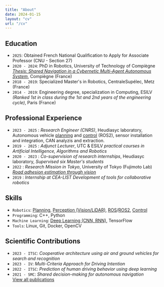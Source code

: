 ```yaml
---
title: "About"
date: 2024-01-15
layout: "cv"
url: "/cv"
---
```


## <i class="bi bi-mortarboard me-3"></i> Education  
- `2025`: Obtained French National Qualification to Apply for Associate Professor (CNU - Section 27)
- `2020 - 2024`: PhD in Robotics, University of Technology of Compiègne *[Thesis: Shared Navigation in a Cybernetic Multi-Agent Autonomous System](/articles/article_thesis/)*, Compiègne (France)
- `2018 - 2019`: Specialized Master's in Robotics, CentraleSupélec, Metz (France) 
- `2014 - 2019`: Engineering degree, specialization in Computing, ESILV *(Ranked 1st in class during the 1st and 2nd years of the engineering cycle)*, Paris (France)  

## <i class="bi bi-briefcase me-3"></i> Professional Experience  
- `2023 - 2025` : *Research Engineer (CNRS)*, Heudiasyc laboratory, Autonomous vehicle [planning](/projects/project_autosys_local-planning/) and [control](/projects/project_autosys_control/) (ROS2), sensor installation and integration, CAN analyzis and extraction.
- `2019 - 2025` : *Adjunct Lecturer*, UTC & ESILV *practical courses in Artificial Intelligence, Algorithms and Robotics*  
- `2020 - 2023` : *Co-supervision of research internships*, Heudiasyc laboratory, *Supervised six Master's students*  
- `2022` : *Research Mission in Tokyo*, University of Tokyo (Fujimoto Lab)  *[Road adhesion estimation through vision](/projects/project_friction-detection/)*  
- `2019` : *Internship at CEA-LIST*  *Development of tools for collaborative robotics*  

## <i class="bi bi-laptop me-3"></i> Skills  
- `Robotics`: [Planning](/tags/planning_navigation/), [Perception (Vision/LiDAR)](/tags/sensing_perception), [ROS](/tags/ros)/[ROS2](/tags/ros2), [Control](/tags/control_optimization/)
- `Programming`: C++, Python  
- `Machine Learning`: [Deep Learning (CNN, RNN)](/tags/ai_ml), TensorFlow  
- `Tools`: Linux, Git, Docker, OpenCV  

## <i class="bi bi-book-half me-3"></i> Scientific Contributions  
- `2023 - ITSC`: *Cooperative architecture using air and ground vehicles for search and recognition*  
- `2023 - IV`: *Multi-Criteria Approach for Driving Intention*  
- `2022 - ITSC`: *Prediction of human driving behavior using deep learning*  
- `2021 - SMC`: *Shared decision-making for autonomous navigation*  
<i class="bi bi-journal-text"></i> [View all publications](/articles/)

